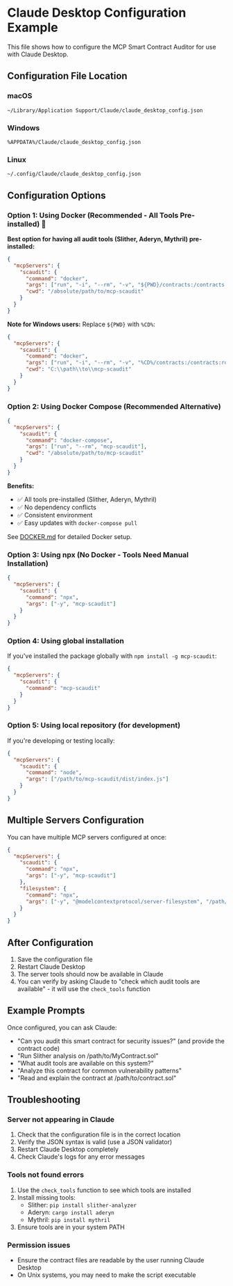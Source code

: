 # Claude Desktop Configuration Example

This file shows how to configure the MCP Smart Contract Auditor for use with Claude Desktop.

## Configuration File Location

### macOS
`~/Library/Application Support/Claude/claude_desktop_config.json`

### Windows
`%APPDATA%/Claude/claude_desktop_config.json`

### Linux
`~/.config/Claude/claude_desktop_config.json`

## Configuration Options

### Option 1: Using Docker (Recommended - All Tools Pre-installed) 🐳

**Best option for having all audit tools (Slither, Aderyn, Mythril) pre-installed:**

```json
{
  "mcpServers": {
    "scaudit": {
      "command": "docker",
      "args": ["run", "-i", "--rm", "-v", "${PWD}/contracts:/contracts:ro", "mcp-scaudit:latest"],
      "cwd": "/absolute/path/to/mcp-scaudit"
    }
  }
}
```

**Note for Windows users:** Replace `${PWD}` with `%CD%`:
```json
{
  "mcpServers": {
    "scaudit": {
      "command": "docker",
      "args": ["run", "-i", "--rm", "-v", "%CD%/contracts:/contracts:ro", "mcp-scaudit:latest"],
      "cwd": "C:\\path\\to\\mcp-scaudit"
    }
  }
}
```

### Option 2: Using Docker Compose (Recommended Alternative)

```json
{
  "mcpServers": {
    "scaudit": {
      "command": "docker-compose",
      "args": ["run", "--rm", "mcp-scaudit"],
      "cwd": "/absolute/path/to/mcp-scaudit"
    }
  }
}
```

**Benefits:**
- ✅ All tools pre-installed (Slither, Aderyn, Mythril)
- ✅ No dependency conflicts
- ✅ Consistent environment
- ✅ Easy updates with `docker-compose pull`

See [DOCKER.md](DOCKER.md) for detailed Docker setup.

### Option 3: Using npx (No Docker - Tools Need Manual Installation)

```json
{
  "mcpServers": {
    "scaudit": {
      "command": "npx",
      "args": ["-y", "mcp-scaudit"]
    }
  }
}
```

### Option 4: Using global installation

If you've installed the package globally with `npm install -g mcp-scaudit`:

```json
{
  "mcpServers": {
    "scaudit": {
      "command": "mcp-scaudit"
    }
  }
}
```

### Option 5: Using local repository (for development)

If you're developing or testing locally:

```json
{
  "mcpServers": {
    "scaudit": {
      "command": "node",
      "args": ["/path/to/mcp-scaudit/dist/index.js"]
    }
  }
}
```

## Multiple Servers Configuration

You can have multiple MCP servers configured at once:

```json
{
  "mcpServers": {
    "scaudit": {
      "command": "npx",
      "args": ["-y", "mcp-scaudit"]
    },
    "filesystem": {
      "command": "npx",
      "args": ["-y", "@modelcontextprotocol/server-filesystem", "/path/to/contracts"]
    }
  }
}
```

## After Configuration

1. Save the configuration file
2. Restart Claude Desktop
3. The server tools should now be available in Claude
4. You can verify by asking Claude to "check which audit tools are available" - it will use the `check_tools` function

## Example Prompts

Once configured, you can ask Claude:

- "Can you audit this smart contract for security issues?" (and provide the contract code)
- "Run Slither analysis on /path/to/MyContract.sol"
- "What audit tools are available on this system?"
- "Analyze this contract for common vulnerability patterns"
- "Read and explain the contract at /path/to/contract.sol"

## Troubleshooting

### Server not appearing in Claude

1. Check that the configuration file is in the correct location
2. Verify the JSON syntax is valid (use a JSON validator)
3. Restart Claude Desktop completely
4. Check Claude's logs for any error messages

### Tools not found errors

1. Use the `check_tools` function to see which tools are installed
2. Install missing tools:
   - Slither: `pip install slither-analyzer`
   - Aderyn: `cargo install aderyn`
   - Mythril: `pip install mythril`
3. Ensure tools are in your system PATH

### Permission issues

- Ensure the contract files are readable by the user running Claude Desktop
- On Unix systems, you may need to make the script executable

